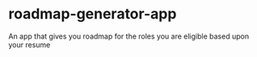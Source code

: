 # roadmap-generator-app
An app that gives you roadmap for the roles you are eligible based upon your resume
